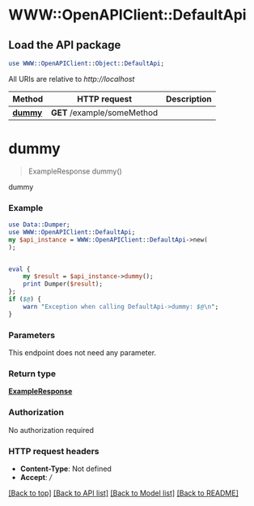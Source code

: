 # WWW::OpenAPIClient::DefaultApi

## Load the API package
```perl
use WWW::OpenAPIClient::Object::DefaultApi;
```

All URIs are relative to *http://localhost*

Method | HTTP request | Description
------------- | ------------- | -------------
[**dummy**](DefaultApi.md#dummy) | **GET** /example/someMethod | 


# **dummy**
> ExampleResponse dummy()



dummy

### Example
```perl
use Data::Dumper;
use WWW::OpenAPIClient::DefaultApi;
my $api_instance = WWW::OpenAPIClient::DefaultApi->new(
);


eval {
    my $result = $api_instance->dummy();
    print Dumper($result);
};
if ($@) {
    warn "Exception when calling DefaultApi->dummy: $@\n";
}
```

### Parameters
This endpoint does not need any parameter.

### Return type

[**ExampleResponse**](ExampleResponse.md)

### Authorization

No authorization required

### HTTP request headers

 - **Content-Type**: Not defined
 - **Accept**: */*

[[Back to top]](#) [[Back to API list]](../README.md#documentation-for-api-endpoints) [[Back to Model list]](../README.md#documentation-for-models) [[Back to README]](../README.md)

